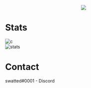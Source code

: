 <p align="center">
  <a href="http://punishment.one">
    <img src="https://discord.c99.nl/widget/theme-4/236880239312109568.png"/>
     </a>
</p>

# Stats
![c](https://github-readme-stats.vercel.app/api/top-langs/?username=swattedx&layout=compact&theme=dark) 
</br>
![stats](https://github-readme-stats.vercel.app/api?username=swattedx&show_icons=true&theme=dark)

# Contact
swatted#0001 - Discord </br>

